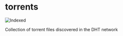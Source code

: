 torrents 
========
![Indexed](https://img.shields.io/badge/indexed-48015-blue)

Collection of torrent files discovered in the DHT network
